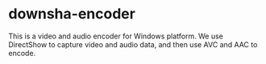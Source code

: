 # downsha-encoder
This is a video and audio encoder for Windows platform. We use DirectShow to capture video and audio data, and then use AVC and AAC to encode.
